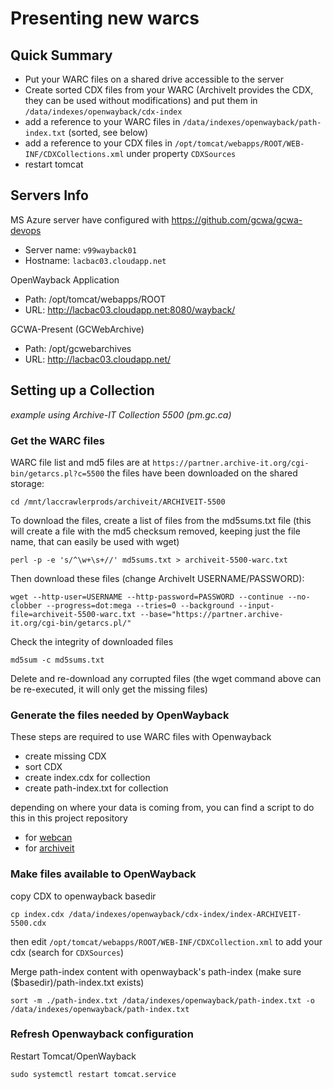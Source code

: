 # Presenting new warcs

## Quick Summary

- Put your WARC files on a shared drive accessible to the server
- Create sorted CDX files from your WARC (ArchiveIt provides the CDX, they can be used without modifications) and put them in `/data/indexes/openwayback/cdx-index`
- add a reference to your WARC files in `/data/indexes/openwayback/path-index.txt` (sorted, see below)
- add a reference to your CDX files in `/opt/tomcat/webapps/ROOT/WEB-INF/CDXCollections.xml` under property `CDXSources`
- restart tomcat

## Servers Info

MS Azure server have configured with https://github.com/gcwa/gcwa-devops

- Server name: `v99wayback01`
- Hostname: `lacbac03.cloudapp.net`

OpenWayback Application

- Path: /opt/tomcat/webapps/ROOT
- URL: http://lacbac03.cloudapp.net:8080/wayback/

GCWA-Present (GCWebArchive)

- Path: /opt/gcwebarchives
- URL: http://lacbac03.cloudapp.net/

## Setting up a Collection

_example using Archive-IT Collection 5500 (pm.gc.ca)_

### Get the WARC files

WARC file list and md5 files are at `https://partner.archive-it.org/cgi-bin/getarcs.pl?c=5500` the files have been downloaded on the shared storage:

    cd /mnt/laccrawlerprods/archiveit/ARCHIVEIT-5500

To download the files, create a list of files from the md5sums.txt file (this will create a file with the md5 checksum removed, keeping just the file name, that can easily be used with wget)

	perl -p -e 's/^\w+\s+//' md5sums.txt > archiveit-5500-warc.txt

Then download these files (change ArchiveIt USERNAME/PASSWORD):

	wget --http-user=USERNAME --http-password=PASSWORD --continue --no-clobber --progress=dot:mega --tries=0 --background --input-file=archiveit-5500-warc.txt --base="https://partner.archive-it.org/cgi-bin/getarcs.pl/" 
	
Check the integrity of downloaded files

    md5sum -c md5sums.txt
    
Delete and re-download any corrupted files (the wget command above can be re-executed, it will only get the missing files)

### Generate the files needed by OpenWayback

These steps are required to use WARC files with Openwayback

- create missing CDX
- sort CDX
- create index.cdx for collection
- create path-index.txt for collection

depending on where your data is coming from, you can find a script to do this in this project repository

- for [webcan](https://github.com/gcwa/gcwa-devops/blob/master/roles/gcwa/files/create-webcan-cdx-pathindex.sh)
- for [archiveit](https://github.com/gcwa/gcwa-devops/blob/master/roles/gcwa/files/create-archiveit-cdx-pathindex.sh)

### Make files available to OpenWayback

copy CDX to openwayback basedir 

    cp index.cdx /data/indexes/openwayback/cdx-index/index-ARCHIVEIT-5500.cdx

then edit `/opt/tomcat/webapps/ROOT/WEB-INF/CDXCollection.xml` to add your cdx (search for `CDXSources`)

Merge path-index content with openwayback's path-index (make sure ($basedir)/path-index.txt exists)

    sort -m ./path-index.txt /data/indexes/openwayback/path-index.txt -o /data/indexes/openwayback/path-index.txt

### Refresh Openwayback configuration

Restart Tomcat/OpenWayback

    sudo systemctl restart tomcat.service
	
